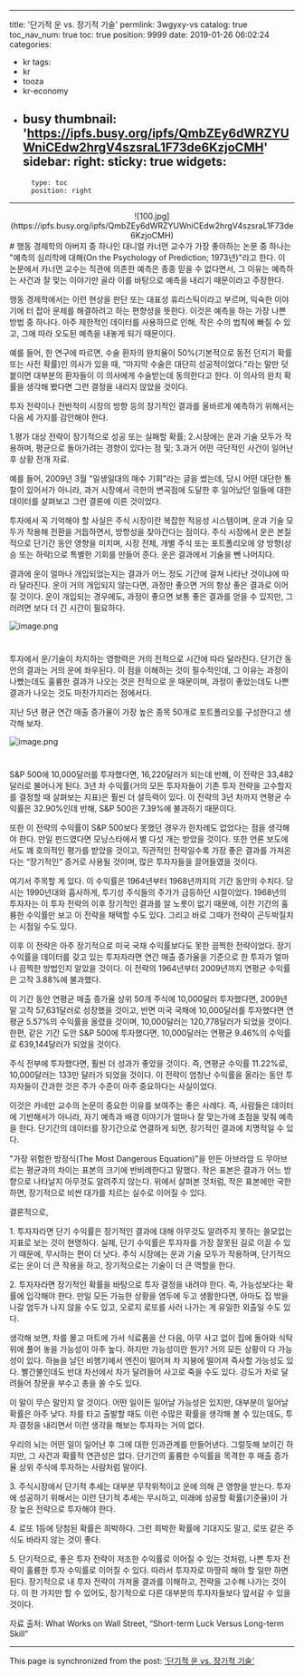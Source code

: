 
---
title: '단기적 운 vs. 장기적 기술'
permlink: 3wgyxy-vs
catalog: true
toc_nav_num: true
toc: true
position: 9999
date: 2019-01-26 06:02:24
categories:
- kr
tags:
- kr
- tooza
- kr-economy
- busy
thumbnail: 'https://ipfs.busy.org/ipfs/QmbZEy6dWRZYUWniCEdw2hrgV4szsraL1F73de6KzjoCMH'
sidebar:
    right:
        sticky: true
widgets:
    -
        type: toc
        position: right
---


<center>
![100.jpg](https://ipfs.busy.org/ipfs/QmbZEy6dWRZYUWniCEdw2hrgV4szsraL1F73de6KzjoCMH)
</center>
#
행동 경제학의 아버지 중 하나인 대니얼 카너먼 교수가 가장 좋아하는 논문 중 하나는 "예측의 심리학에 대해(On the Psychology of Prediction; 1973년)"라고 한다. 이 논문에서 카너먼 교수는 직관에 의존한 예측은 종종 믿을 수 없다면서, 그 이유는 예측하는 사건과 잘 맞는 이야기만 골라 이를 바탕으로 예측을 내리기 때문이라고 주장한다.

​행동 경제학에서는 이런 현상을 판단 또는 대표성 휴리스틱이라고 부르며, 익숙한 이야기에 터 잡아 문제를 해결하려고 하는 편향성을 뜻한다. 이것은 예측을 하는 가장 나쁜 방법 중 하나다. 아주 제한적인 데이터를 사용하므로 인해, 작은 수의 법칙에 빠질 수 있고, 그에 따라 오도된 예측을 내놓게 되기 때문이다.

​예를 들어, 한 연구에 따르면, 수술 환자의 완치율이 50%(기본적으로 동전 던지기 확률 또는 사전 확률)인 의사가 있을 때, “마지막 수술은 대단히 성공적이었다.”라는 말만 덧붙이면 대부분의 환자들이 이 의사에게 수술받는데 동의한다고 한다. 이 의사의 완치 확률을 생각해 봤다면 그런 결정을 내리지 않았을 것이다.

​투자 전략이나 전반적이 시장의 방향 등의 장기적인 결과를 올바르게 예측하기 위해서는 다음 세 가지를 감안해야 한다.

​1.평가 대상 전략이 장기적으로 성공 또는 실패할 확률;
2.시장에는 운과 기술 모두가 작용하며, 평균으로 돌아가려는 경향이 있다는 점 및;
3.과거 어떤 극단적인 사건이 일어난 후 상황 전개 자료.

예를 들어, 2009년 3월 "일생일대의 매수 기회"라는 글을 썼는데, 당시 어떤 대단한 통찰이 있어서가 아니라, 과거 시장에서 극한의 변곡점에 도달한 후 일어났던 일들에 대한 데이터를 살펴보고 그런 결론에 이른 것이었다.

​투자에서 꼭 기억해야 할 사실은 주식 시장이란 복잡한 적응성 시스템이며, 운과 기술 모두가 작용해 전환을 거듭하면서, 방향성을 찾아간다는 점이다. 주식 시장에서 운은 본질적으로 단기간 동안 영향을 미치며, 시장 전체, 개별 주식 또는 포트폴리오에 양 방향(상승 또는 하락)으로 특별한 기회를 만들어 준다. 운은 결과에서 기술을 뺀 나머지다.

​결과에 운이 얼마나 개입되었는지는 결과가 어느 정도 기간에 걸쳐 나타난 것이냐에 따라 달라진다. 운이 거의 개입되지 않는다면, 과정만 좋으면 거의 항상 좋은 결과로 이어질 것이다. 운이 개입되는 경우에도, 과정이 좋으면 보통 좋은 결과를 얻을 수 있지만, 그러려면 보다 더 긴 시간이 필요하다.

![image.png](https://ipfs.busy.org/ipfs/QmRCWNQRXM8DGk1XJtP9GtGWWhFWjeaUgHgzpYsDDTMnDB)
#
투자에서 운/기술이 차지하는 영향력은 거의 전적으로 시간에 따라 달라진다. 단기간 동안의 결과는 거의 운에 좌우된다. 이 점을 이해하는 것이 필수적인데, 그 이유는 과정이 나빴는데도 훌륭한 결과가 나오는 것은 전적으로 운 때문이며, 과정이 좋았는데도 나쁜 결과가 나오는 것도 마찬가지라는 점에서다.

​지난 5년 평균 연간 매출 증가율이 가장 높은 종목 50개로 포트폴리오를 구성한다고 생각해 보자.

![image.png](https://ipfs.busy.org/ipfs/QmTJQfmwmHTdcApLcNECJpxsFEk9ezMExgaSe7UsVsYKMM)
#
S&P 500에 10,000달러를 투자했다면, 16,220달러가 되는데 반해, 이 전략은 33,482달러로 불어나게 된다. 3년 차 수익률(거의 모든 투자자들이 기존 투자 전략을 고수할지를 결정할 때 살펴보는 지표)은 훨씬 더 설득력이 있다. 이 전략의 3년 차까지 연평균 수익률은 32.90%인데 반해, S&P 500은 7.39%에 불과하기 때문이다.

​또한 이 전략의 수익률이 S&P 500보다 못했던 경우가 한차례도 없었다는 점을 생각해야 한다. 만일 펀드였다면 모닝스타에서 별 다섯 개는 받았을 것이다. 또한 언론 보도에서도 꽤 호의적인 평가를 받았을 것이고, 직관적인 전략일수록 가장 좋은 결과를 가져온다는 “장기적인” 증거로 사용될 것이며, 많은 투자자들을 끌어들였을 것이다.

​여기서 주목할 게 있다. 이 수익률은 1964년부터 1968년까지의 기간 동안의 수치다. 당시는 1990년대와 흡사하게, 투기성 주식들의 주가가 급등하던 시절이었다. 1968년의 투자자는 이 투자 전략의 이후 장기적인 결과를 알 노릇이 없기 때문에, 이전 기간의 훌륭한 수익률만 보고 이 전략을 채택할 수도 있다. 그리고 바로 그때가 전략이 곤두박질치는 시점일 수도 있다.

​이후 이 전략은 아주 장기적으로 미국 국채 수익률보다도 못한 끔찍한 전략이었다. 장기 수익률을 데이터를 갖고 있는 투자자라면 연간 매출 증가율을 기준으로 한 투자가 얼마나 끔찍한 방법인지 알았을 것이다. 이 전략의 1964년부터 2009년까지 연평균 수익률은 고작 3.88%에 불과했다.

​이 기간 동안 연평균 매출 증가율 상위 50개 주식에 10,000달러 투자했다면, 2009년 말 고작 57,631달러로 성장했을 것이고, 반면 미국 국채에 10,000달러를 투자했다면 연평균 5.57%의 수익률을 올렸을 것이며, 10,000달러는 120,778달러가 되었을 것이다. 한편, 같은 기간 도안 S&P 500에 투자했다면, 10,000달러는 연평균 9.46%의 수익률로 639,144달러가 되었을 것이다.

​주식 전부에 투자했다면, 훨씬 더 성과가 좋았을 것이다. 즉, 연평균 수익률 11.22%로, 10,000달러는 133만 달러가 되었을 것이다. 이 전략이 엄청난 수익률을 올라는 동안 투자자들이 간과한 것은 주가 수준이 아주 중요하다는 사실이었다.

​이것은 카네만 교수의 논문이 중요한 이유를 보여주는 좋은 사례다. 즉, 사람들은 데이터에 기반해서가 아니라, 자기 예측과 배경 이야기가 얼마나 잘 맞는가에 초점을 맞춰 예측을 한다. 단기간의 데이터를 장기간으로 연결하게 되면, 장기적인 결과에 치명적일 수 있다.

​"가장 위험한 방정식(The Most Dangerous Equation)"을 만든 아브라암 드 무아브르는 평균과의 차이는 표본의 크기에 반비례한다고 말했다. 작은 표본은 결과가 어느 방향으로 나타날지 아무것도 알려주지 않는다. 위에서 살펴본 것처럼, 작은 표본에만 국한하면, 장기적으로 비싼 대가를 치르는 실수로 이어질 수 있다.

​결론적으로,

​1. 투자자라면 단기 수익률은 장기적인 결과에 대해 아무것도 알려주지 못하는 쓸모없는 지표로 보는 것이 현명하다. 실제, 단기 수익률은 투자자를 가장 잘못된 길로 이끌 수 있기 때문에, 무시하는 편이 더 낫다. 주식 시장에는 운과 기술 모두가 작용하며, 단기적으로는 운이 더 큰 작용을 하고, 장기적으로는 기술이 더 큰 역할을 한다.

​2. 투자자라면 장기적인 확률을 바탕으로 투자 결정을 내려야 한다. 즉, 가능성보다는 확률에 입각해야 한다. 만일 모든 가능한 상황을 염두에 두고 생활한다면, 아마도 집 밖을 나갈 엄두가 나지 않을 수도 있고, 오로지 로또를 사러 나가는 게 유일한 외출일 수도 있다.

​생각해 보면, 차를 몰고 마트에 가서 식료품을 산 다음, 아무 사고 없이 집에 돌아와 식탁 위에 풀어 놓을 가능성이 아주 높다. 하지만 가능성이란 뭔가? 거의 모든 상황이 다 가능성이 있다. 하늘을 날던 비행기에서 엔진이 떨어져 차 지붕에 떨어져 즉사할 가능성도 있다. 빨간불인데도 반대 차선에서 차가 달려들어 사고로 죽을 수도 있다. 강도가 차로 달려들어 창문을 부수고 총을 쏠 수도 있다.

​이 말이 무슨 말인지 알 것이다. 어떤 일이든 일어날 가능성은 있지만, 대부분이 일어날 확률은 아주 낮다. 차를 타고 출발할 때도 이런 수많은 확률을 생각해 볼 수 있는데도, 투자 결정을 내리면서 이런 생각을 해보는 투자자는 거의 없다.

​우리의 뇌는 어떤 일이 일어난 후 그에 대한 인과관계를 만들어낸다. 그럴듯해 보이긴 하지만, 그 사건과 확률적 연관성은 없다. 단기간의 훌륭한 수익률을 목격한 후 매출 증가율 상위 주식에 투자하는 사람처럼 말이다.

​3. 주식시장에서 단기적 추세는 대부분 무작위적이고 운에 의해 큰 영향을 받는다. 투자에 성공하기 위해서는 이런 단기적 추세는 무시하고, 미래에 성공할 확률(기준율)이 가장 높은 전략으로 투자해야 한다.

​4. 로또 1등에 당첨된 확률은 희박하다. 그런 희박한 확률에 기대지도 말고, 로또 같은 주식도 바라지 않는 것이 좋다.

​5. 단기적으로, 좋은 투자 전략이 저조한 수익률로 이어질 수 있는 것처럼, 나쁜 투자 전략이 훌륭한 투자 수익률로 이어질 수 있다. 따라서 투자자로 마땅히 해야 할 일만 하면 된다. 장기적으로 내 투자 전략이 가져올 결과를 이해하고, 전략을 고수해 나가는 것이다. 이 한 가지만 할 수 있어도, 장기적으로 다른 대부분의 투자자들보다 앞서갈 수 있을 것이다.

​자료 출처: What Works on Wall Street, “Short-term Luck Versus Long-term Skill”



- - -

This page is synchronized from the post: ['단기적 운 vs. 장기적 기술'](https://steemit.com/@pius.pius/3wgyxy-vs)
